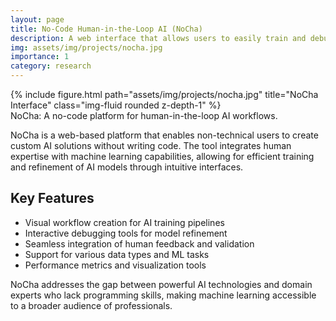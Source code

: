 ```yaml
---
layout: page
title: No-Code Human-in-the-Loop AI (NoCha)
description: A web interface that allows users to easily train and debug complex ML systems.
img: assets/img/projects/nocha.jpg
importance: 1
category: research
---
```


<div class="row">
    <div class="col-sm mt-3 mt-md-0">
        {% include figure.html path="assets/img/projects/nocha.jpg" title="NoCha Interface" class="img-fluid rounded z-depth-1" %}
    </div>
</div>
<div class="caption">
    NoCha: A no-code platform for human-in-the-loop AI workflows.
</div>

NoCha is a web-based platform that enables non-technical users to create custom AI solutions without writing code. The tool integrates human expertise with machine learning capabilities, allowing for efficient training and refinement of AI models through intuitive interfaces.

## Key Features

- Visual workflow creation for AI training pipelines
- Interactive debugging tools for model refinement
- Seamless integration of human feedback and validation
- Support for various data types and ML tasks
- Performance metrics and visualization tools

NoCha addresses the gap between powerful AI technologies and domain experts who lack programming skills, making machine learning accessible to a broader audience of professionals. 